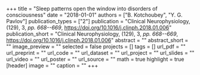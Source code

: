 +++
title = "Sleep patterns open the window into disorders of consciousness"
date = "2018-01-01"
authors = ["B. Kotchoubey", "Y. G. Pavlov"]
publication_types = ["2"]
publication = "Clinical Neurophysiology, (129), 3, _pp. 668--669_, https://doi.org/10.1016/j.clinph.2018.01.006"
publication_short = "Clinical Neurophysiology, (129), 3, _pp. 668--669_, https://doi.org/10.1016/j.clinph.2018.01.006"
abstract = ""
abstract_short = ""
image_preview = ""
selected = false
projects = []
tags = []
url_pdf = ""
url_preprint = ""
url_code = ""
url_dataset = ""
url_project = ""
url_slides = ""
url_video = ""
url_poster = ""
url_source = ""
math = true
highlight = true
[header]
image = ""
caption = ""
+++
